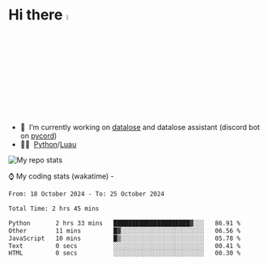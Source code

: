 # Hi there <img src="https://media.giphy.com/media/hvRJCLFzcasrR4ia7z/giphy.gif" width="5%"></a>
- 🥽 &nbsp;I’m currently working on [datalose](https://www.roblox.com/games/16971245917) and datalose assistant (discord bot on [pycord](https://github.com/Pycord-Development/pycord))
- 👨‍💻 &nbsp;[Python](https://python.org)/[Luau](https://luau.org)

<img alt="My repo stats" src="https://github-readme-stats.vercel.app/api?username=FrostX-Official&show_icons=true&theme=radical">

⌚ My coding stats (wakatime) -

<!--START_SECTION:waka-->

```txt
From: 18 October 2024 - To: 25 October 2024

Total Time: 2 hrs 45 mins

Python       2 hrs 33 mins   █████████████████████▓░░░   86.91 %
Other        11 mins         █▓░░░░░░░░░░░░░░░░░░░░░░░   06.56 %
JavaScript   10 mins         █▒░░░░░░░░░░░░░░░░░░░░░░░   05.78 %
Text         0 secs          ░░░░░░░░░░░░░░░░░░░░░░░░░   00.41 %
HTML         0 secs          ░░░░░░░░░░░░░░░░░░░░░░░░░   00.30 %
```

<!--END_SECTION:waka-->
